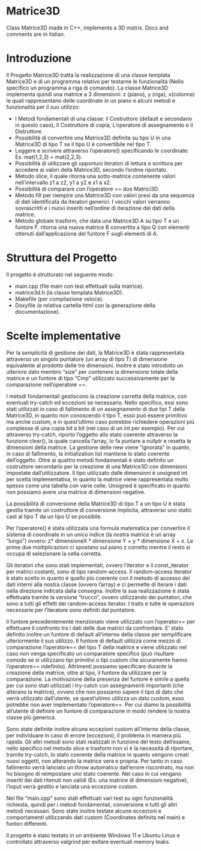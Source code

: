 # Matrice3D
Class Matrice3D made in C++, implements a 3D matrix. Docs and comments are in italian.
# Introduzione
Il Progetto Matrice3D tratta la realizzazione di una classe templata Matrice3D e di un
programma relativo per testarne le funzionalità (Nello specifico un programma a riga di
comando). La classe Matrice3D implementa quindi una matrice a 3 dimensioni: z (piano), y (riga),
x(colonna) le quali rappresentano delle coordinate in un piano e alcuni metodi e funzionalità per
il suo utilizzo:
- I Metodi fondamentali di una classe: il Costruttore (default e secondario in questo caso),
Il Costruttore di copia, L’operatore di assegnamento e il Distruttore.
- Possibilità di convertire una Matrice3D definita su tipo U in una Matrice3D di tipo T se il
tipo U è convertibile nel tipo T.
- Leggere e scrivere attraverso l’operatore() specificando le coordinate: Es. mat(1,2,3) =
mat(2,2,3).
- Possibilità di utilizzare gli opportuni iteratori di lettura e scrittura per accedere ai valori
della Matrice3D, secondo l’ordine riportato.
- Metodo slice, il quale ritorna una sotto-matrice contenente valori nell’intervallo z1 a z2,
y1 a y2 e x1 a x2.
- Possibilità di comparare con l’operatore == due Matrici3D.
- Metodo fill per riempire una Matrice3D con valori presi da una sequenza di dati
identificata da iteratori generici. I vecchi valori verranno sovrascritti e i nuovi inseriti
nell’ordine di iterazione dei dati della matrice.
- Metodo globale trasform, che data una Matrice3D A su tipo T e un funtore F, ritorna una
nuova matrice B convertita a tipo Q con elementi ottenuti dall’applicazione del funtore F
sugli elementi di A.

# Struttura del Progetto

Il progetto è strutturato nel seguente modo:
- main.cpp (file main con test effettuati sulla matrice).
- matrice3d.h (la classe templata Matrice3D).
- Makefile (per compilazione veloce).
- Doxyfile (e relativa cartella html con la generazione della documentazione).

# Scelte implementative
Per la semplicità di gestione dei dati, la Matrice3D è stata rappresentata attraverso un singolo
puntatore (un array di tipo T) di dimensione equivalente al prodotto delle tre dimensioni.
Inoltre è stato introdotto un ulteriore dato membro “size” per contenere la dimensione totale
della matrice e un funtore di tipo “Cmp” utilizzato successivamente per la comparazione
nell’operatore ==.

I metodi fondamentali gestiscono la creazione corretta della matrice, con eventuali try-catch
ed eccezioni se necessario. Nello specifico, essi sono stati utilizzati in caso di fallimento di un
assegnamento di due tipi T della Matrice3D, in quanto non conoscendo il tipo T, esso può
essere primitivo ma anche custom, e in quest’ultimo caso potrebbe richiedere operazioni più
complesse di una copia bit a bit (nel caso di un int per esempio). Per cui attraverso try-catch,
riporto l’oggetto allo stato coerente attraverso la funzione clear(), la quale cancella l’array, lo
fa puntare a nullptr e resetta le dimensioni della matrice. La gestione delle new viene
“ignorata” in quanto, in caso di fallimento, la initialization list mantiene lo stato coerente
dell’oggetto. Oltre ai quattro metodi fondamentali è stato definito un costruttore secondario
per la creazione di una Matrice3D con dimensioni impostate dall’utilizzatore. Il tipo utilizzato
dalle dimensioni è unsigned int per scelta implementativa, in quanto la matrice viene
rappresentata molto spesso come una tabella con varie celle. Unsigned è specificato in quanto
non possiamo avere una matrice di dimensioni negative.

La possibilità di conversione della Matrice3D di tipo T a un tipo U è stata gestita tramite un
costruttore di conversione implicita, attraverso uno static cast al tipo T da un tipo U se
possibile.

Per l’operatore() è stata utilizzata una formula matematica per convertire il sistema di
coordinate in un unico indice (la nostra matrice è un array “lungo”) ovvero: z* dimensioneX *
dimensione Y + y * dimensione X + x. Le prime due moltiplicazioni ci spostano sul piano z
corretto mentre il resto si occupa di selezionare la cella corretta.

Gli iteratori che sono stati implementati, ovvero l’iterator e il const_iterator per matrici
costanti, sono di tipo random-access. Il random-access iterator è stato scelto in quanto è
quello più coerente con il metodo di accesso dei dati interni alla nostra classe (ovvero l’array) e
ci permette di iterare i dati nella direzione indicata dalla consegna. Inoltre la sua realizzazione
è stata effettuata tramite la versione “trucco”, ovvero utilizzando dei puntatori, che sono a
tutti gli effetti dei random-access iterator. I traits e tutte le operazioni necessarie per
l’iteratore sono definiti dal puntatore.

Il funtore precedentemente menzionato viene utilizzato con l’operator== per effettuare il
confronto tra i dati delle due matrici da confrontare. E’ stato definito inoltre un funtore di
default all’interno della classe per semplificare ulteriormente il suo utilizzo. Il funtore di
default utilizza come mezzo di comparazione l’operatore== del tipo T della matrice e viene
utilizzato nel caso non venga specificato un comparatore specifico (può risultare comodo se si
utilizzano tipi primitivi o tipi custom che sicuramente hanno l’operatore== ridefinito).
Altrimenti possiamo specificare durante la creazione della matrice, oltre al tipo, il funtore da
utilizzare per la comparazione. La motivazione della presenza del funtore è simile a quella per
cui sono stati utilizzati i try-catch con assegnamenti importanti (che alterano la matrice),
ovvero che non possiamo sapere il tipo di dato che verrà utilizzato dall’utente, se quest’ultimo
utilizza un dato custom, esso potrebbe non aver implementato l’operatore==. Per cui diamo la
possibilità all’utente di definire un funtore di comparazione in modo rendere la nostra classe
più generica.

Sono state definite inoltre alcune eccezioni custom all’interno della classe, per individuare in
caso di errore (eccezioni), il problema in maniera più rapida.
Gli altri metodi sono stati realizzati in funzione del testo dell’esame, nello specifico nel metodo
slice e trasform non vi è la necessità di riportare, tramite try-catch, lo stato coerente della
matrice in quanto vengono creati nuovi oggetti, non alterando la matrice vera e propria. Per
tanto in caso fallimento verrà lanciato un throw automatico dall’errore riscontrato, ma non ho
bisogno di reimpostare uno stato coerente.
Nel caso in cui vengano inseriti dei dati ritenuti non validi (Es. una matrice di dimensioni
negative), l’input verrà gestito e lanciata una eccezione custom.

Nel file “main.cpp” sono stati effettuati vari test su ogni funzionalità richiesta, quindi per i
metodi fondamentali, conversione e tutti gli altri metodi necessari. Sono state inoltre testate
alcune eccezioni e comportamenti utilizzando dati custom (Coordinates definita nel main) e
funtori differenti.

Il progetto è stato testato in un ambiente Windows 11 e Ubuntu Linux e controllato
attraverso valgrind per evitare eventuali memory leaks.

